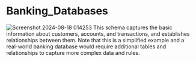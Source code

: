 # Banking_Databases
![Screenshot 2024-08-18 014253](https://github.com/user-attachments/assets/1e6e2c67-eb02-4497-91d0-a4da09ada9d7)
This schema captures the basic information about customers, accounts, and transactions, and establishes relationships between them. Note that this is a simplified example and a real-world banking database would require additional tables and relationships to capture more complex data and rules.
